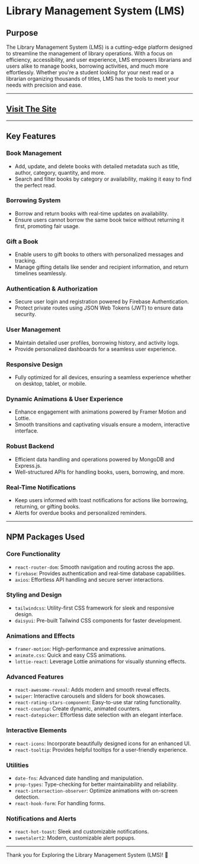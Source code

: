 # Library Management System (LMS)

## Purpose

The Library Management System (LMS) is a cutting-edge platform designed to streamline the management of library operations. With a focus on efficiency, accessibility, and user experience, LMS empowers librarians and users alike to manage books, borrowing activities, and much more effortlessly. Whether you're a student looking for your next read or a librarian organizing thousands of titles, LMS has the tools to meet your needs with precision and ease.

---

## [Visit The Site](https://assignment-11-batch-10.netlify.app)

---

## Key Features

### **Book Management**

- Add, update, and delete books with detailed metadata such as title, author, category, quantity, and more.
- Search and filter books by category or availability, making it easy to find the perfect read.

### **Borrowing System**

- Borrow and return books with real-time updates on availability.
- Ensure users cannot borrow the same book twice without returning it first, promoting fair usage.

### **Gift a Book**

- Enable users to gift books to others with personalized messages and tracking.
- Manage gifting details like sender and recipient information, and return timelines seamlessly.

### **Authentication & Authorization**

- Secure user login and registration powered by Firebase Authentication.
- Protect private routes using JSON Web Tokens (JWT) to ensure data security.

### **User Management**

- Maintain detailed user profiles, borrowing history, and activity logs.
- Provide personalized dashboards for a seamless user experience.

### **Responsive Design**

- Fully optimized for all devices, ensuring a seamless experience whether on desktop, tablet, or mobile.

### **Dynamic Animations & User Experience**

- Enhance engagement with animations powered by Framer Motion and Lottie.
- Smooth transitions and captivating visuals ensure a modern, interactive interface.

### **Robust Backend**

- Efficient data handling and operations powered by MongoDB and Express.js.
- Well-structured APIs for handling books, users, borrowing, and more.

### **Real-Time Notifications**

- Keep users informed with toast notifications for actions like borrowing, returning, or gifting books.
- Alerts for overdue books and personalized reminders.

---

## NPM Packages Used

### **Core Functionality**

- `react-router-dom`: Smooth navigation and routing across the app.
- `firebase`: Provides authentication and real-time database capabilities.
- `axios`: Effortless API handling and secure server interactions.

### **Styling and Design**

- `tailwindcss`: Utility-first CSS framework for sleek and responsive design.
- `daisyui`: Pre-built Tailwind CSS components for faster development.

### **Animations and Effects**

- `framer-motion`: High-performance and expressive animations.
- `animate.css`: Quick and easy CSS animations.
- `lottie-react`: Leverage Lottie animations for visually stunning effects.

### **Advanced Features**

- `react-awesome-reveal`: Adds modern and smooth reveal effects.
- `swiper`: Interactive carousels and sliders for book showcases.
- `react-rating-stars-component`: Easy-to-use star rating functionality.
- `react-countup`: Create dynamic, animated counters.
- `react-datepicker`: Effortless date selection with an elegant interface.

### **Interactive Elements**

- `react-icons`: Incorporate beautifully designed icons for an enhanced UI.
- `react-tooltip`: Provides helpful tooltips for a user-friendly experience.

### **Utilities**

- `date-fns`: Advanced date handling and manipulation.
- `prop-types`: Type-checking for better maintainability and reliability.
- `react-intersection-observer`: Optimize animations with on-screen detection.
- `react-hook-form`: For handling forms.

### **Notifications and Alerts**

- `react-hot-toast`: Sleek and customizable notifications.
- `sweetalert2`: Modern, customizable alert popups.

---

Thank you for Exploring the Library Management System (LMS)! 🚀
